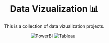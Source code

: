 <div align="center">
  
  # Data Vizualization 📊
  This is a collection of data vizualization projects.
  
  ![PowerBI](https://img.shields.io/badge/PowerBI-FCD535?style=flat&logo=powerbi&logoColor=white)
  ![Tableau](https://img.shields.io/badge/Tableau-004281?style=flat&logo=tableau&logoColor=white)
  &nbsp;
</div>
